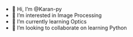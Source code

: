 - 👋 Hi, I’m @Karan-py
- 👀 I’m interested in Image Processing
- 🌱 I’m currently learning Optics
- 💞️ I’m looking to collaborate on learning Python

<!---
Karan-py/Karan-py is a ✨ special ✨ repository because its `README.md` (this file) appears on your GitHub profile.
You can click the Preview link to take a look at your changes.
--->

